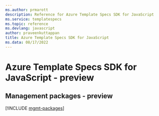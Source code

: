 ```yaml
---
ms.author: prmarott
description: Reference for Azure Template Specs SDK for JavaScript
ms.service: templatespecs
ms.topic: reference
ms.devlang: javascript
author: praveenkuttappan
title: Azure Template Specs SDK for JavaScript
ms.data: 08/17/2022
---
```

# Azure Template Specs SDK for JavaScript - preview

## Management packages - preview
[!INCLUDE [mgmt-packages](template-specs-mgmt-index.md)]
